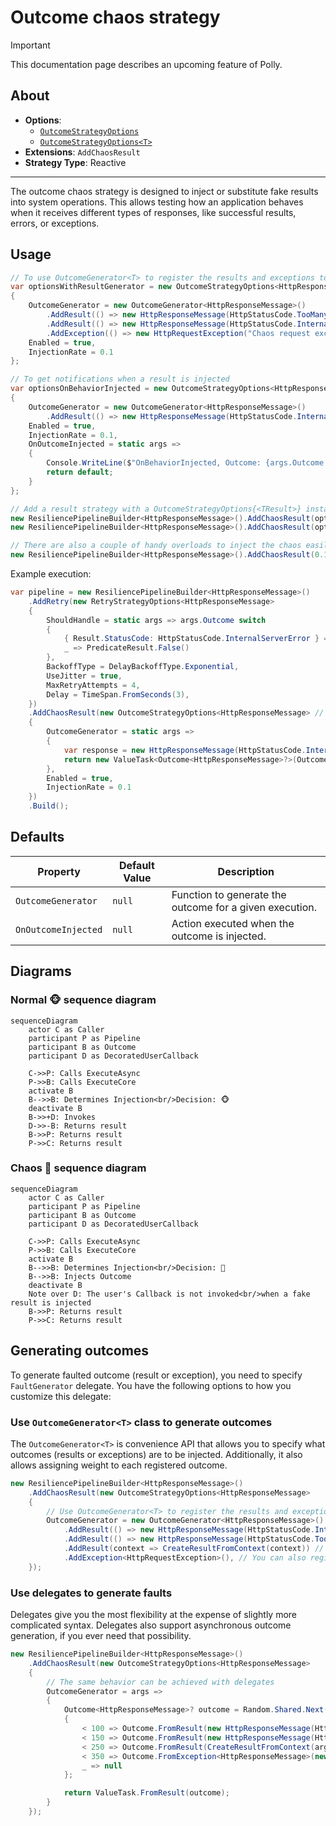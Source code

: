 # Outcome chaos strategy

> [!IMPORTANT]
> This documentation page describes an upcoming feature of Polly.

## About

- **Options**:
  - [`OutcomeStrategyOptions`](xref:Polly.Simmy.Outcomes.OutcomeStrategyOptions)
  - [`OutcomeStrategyOptions<T>`](xref:Polly.Simmy.Outcomes.OutcomeStrategyOptions`1)
- **Extensions**: `AddChaosResult`
- **Strategy Type**: Reactive

---

The outcome chaos strategy is designed to inject or substitute fake results into system operations. This allows testing how an application behaves when it receives different types of responses, like successful results, errors, or exceptions.

## Usage

<!-- snippet: chaos-result-usage -->
```cs
// To use OutcomeGenerator<T> to register the results and exceptions to be injected (equal probability)
var optionsWithResultGenerator = new OutcomeStrategyOptions<HttpResponseMessage>
{
    OutcomeGenerator = new OutcomeGenerator<HttpResponseMessage>()
        .AddResult(() => new HttpResponseMessage(HttpStatusCode.TooManyRequests))
        .AddResult(() => new HttpResponseMessage(HttpStatusCode.InternalServerError))
        .AddException(() => new HttpRequestException("Chaos request exception.")),
    Enabled = true,
    InjectionRate = 0.1
};

// To get notifications when a result is injected
var optionsOnBehaviorInjected = new OutcomeStrategyOptions<HttpResponseMessage>
{
    OutcomeGenerator = new OutcomeGenerator<HttpResponseMessage>()
        .AddResult(() => new HttpResponseMessage(HttpStatusCode.InternalServerError)),
    Enabled = true,
    InjectionRate = 0.1,
    OnOutcomeInjected = static args =>
    {
        Console.WriteLine($"OnBehaviorInjected, Outcome: {args.Outcome.Result}, Operation: {args.Context.OperationKey}.");
        return default;
    }
};

// Add a result strategy with a OutcomeStrategyOptions{<TResult>} instance to the pipeline
new ResiliencePipelineBuilder<HttpResponseMessage>().AddChaosResult(optionsWithResultGenerator);
new ResiliencePipelineBuilder<HttpResponseMessage>().AddChaosResult(optionsOnBehaviorInjected);

// There are also a couple of handy overloads to inject the chaos easily
new ResiliencePipelineBuilder<HttpResponseMessage>().AddChaosResult(0.1, () => new HttpResponseMessage(HttpStatusCode.TooManyRequests));
```
<!-- endSnippet -->

Example execution:

<!-- snippet: chaos-result-execution -->
```cs
var pipeline = new ResiliencePipelineBuilder<HttpResponseMessage>()
    .AddRetry(new RetryStrategyOptions<HttpResponseMessage>
    {
        ShouldHandle = static args => args.Outcome switch
        {
            { Result.StatusCode: HttpStatusCode.InternalServerError } => PredicateResult.True(),
            _ => PredicateResult.False()
        },
        BackoffType = DelayBackoffType.Exponential,
        UseJitter = true,
        MaxRetryAttempts = 4,
        Delay = TimeSpan.FromSeconds(3),
    })
    .AddChaosResult(new OutcomeStrategyOptions<HttpResponseMessage> // Chaos strategies are usually placed as the last ones in the pipeline
    {
        OutcomeGenerator = static args =>
        {
            var response = new HttpResponseMessage(HttpStatusCode.InternalServerError);
            return new ValueTask<Outcome<HttpResponseMessage>?>(Outcome.FromResult(response));
        },
        Enabled = true,
        InjectionRate = 0.1
    })
    .Build();
```
<!-- endSnippet -->

## Defaults

| Property            | Default Value | Description                                             |
|---------------------|---------------|---------------------------------------------------------|
| `OutcomeGenerator`  | `null`        | Function to generate the outcome for a given execution. |
| `OnOutcomeInjected` | `null`        | Action executed when the outcome is injected.           |

## Diagrams

### Normal 🐵 sequence diagram

```mermaid
sequenceDiagram
    actor C as Caller
    participant P as Pipeline
    participant B as Outcome
    participant D as DecoratedUserCallback

    C->>P: Calls ExecuteAsync
    P->>B: Calls ExecuteCore
    activate B
    B-->>B: Determines Injection<br/>Decision: 🐵
    deactivate B
    B->>+D: Invokes
    D->>-B: Returns result
    B->>P: Returns result
    P->>C: Returns result
```

### Chaos 🙈 sequence diagram

```mermaid
sequenceDiagram
    actor C as Caller
    participant P as Pipeline
    participant B as Outcome
    participant D as DecoratedUserCallback

    C->>P: Calls ExecuteAsync
    P->>B: Calls ExecuteCore
    activate B
    B-->>B: Determines Injection<br/>Decision: 🙈
    B-->>B: Injects Outcome
    deactivate B
    Note over D: The user's Callback is not invoked<br/>when a fake result is injected
    B->>P: Returns result
    P->>C: Returns result
```

## Generating outcomes

To generate faulted outcome (result or exception), you need to specify `FaultGenerator` delegate. You have the following options to how you customize this delegate:

### Use `OutcomeGenerator<T>` class to generate outcomes

The `OutcomeGenerator<T>` is convenience API that allows you to specify what outcomes (results or exceptions) are to be injected. Additionally, it also allows assigning weight to each registered outcome.

<!-- snippet: chaos-outcome-generator-class -->
```cs
new ResiliencePipelineBuilder<HttpResponseMessage>()
    .AddChaosResult(new OutcomeStrategyOptions<HttpResponseMessage>
    {
        // Use OutcomeGenerator<T> to register the results and exceptions to be injected
        OutcomeGenerator = new OutcomeGenerator<HttpResponseMessage>()
            .AddResult(() => new HttpResponseMessage(HttpStatusCode.InternalServerError)) // Result generator
            .AddResult(() => new HttpResponseMessage(HttpStatusCode.TooManyRequests), weight: 50) // Result generator with weight
            .AddResult(context => CreateResultFromContext(context)) // Access the ResilienceContext to create result
            .AddException<HttpRequestException>(), // You can also register exceptions
    });
```
<!-- endSnippet -->

### Use delegates to generate faults

Delegates give you the most flexibility at the expense of slightly more complicated syntax. Delegates also support asynchronous outcome generation, if you ever need that possibility.

<!-- snippet: chaos-outcome-generator-delegate -->
```cs
new ResiliencePipelineBuilder<HttpResponseMessage>()
    .AddChaosResult(new OutcomeStrategyOptions<HttpResponseMessage>
    {
        // The same behavior can be achieved with delegates
        OutcomeGenerator = args =>
        {
            Outcome<HttpResponseMessage>? outcome = Random.Shared.Next(350) switch
            {
                < 100 => Outcome.FromResult(new HttpResponseMessage(HttpStatusCode.InternalServerError)),
                < 150 => Outcome.FromResult(new HttpResponseMessage(HttpStatusCode.TooManyRequests)),
                < 250 => Outcome.FromResult(CreateResultFromContext(args.Context)),
                < 350 => Outcome.FromException<HttpResponseMessage>(new TimeoutException()),
                _ => null
            };

            return ValueTask.FromResult(outcome);
        }
    });
```
<!-- endSnippet -->
